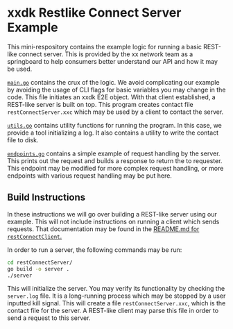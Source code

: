 # xxdk Restlike Connect Server Example

This mini-respository contains the example logic for running a basic REST-like
connect server. This is provided by the xx network team as a springboard
to help consumers better understand our API and how it may be used.

[`main.go`](main.go) contains the crux of the logic. We avoid complicating our example by
avoiding the usage of CLI flags for basic variables you may change in the code.
This file initiates an xxdk E2E object. With that client established, a
REST-like server is built on top. This program creates contact file 
`restConnectServer.xxc` which may be used by a client to contact the server.

[`utils.go`](utils.go) contains utility functions for running the program. In this case,
we provide a tool initializing a log. It also contains a utility to write the
contact file to disk.

[`endpoints.go`](endpoints.go) contains a simple example of request handling by the server.
This prints out the request and builds a response to return the to requester.
This endpoint may be modified for more complex request handling, or more
endpoints with various request handling may be put here.

## Build Instructions

In these instructions we will go over building a REST-like server using our
example. This will not include instructions on running a client which sends
requests. That documentation may be found in the [README.md for
`restConnectClient`.](../restConnectClient/README.md)

In order to run a server, the following commands may be run:

```bash
cd restConnectServer/
go build -o server .
./server 
```

This will initialize the server. You may verify its functionality by checking
the `server.log` file. It is a long-running process which may be stopped by a
user inputted kill signal. This will create a file `restConnectServer.xxc`,
which is the contact file for the server. A REST-like client may parse this
file in order to send a request to this server.  
